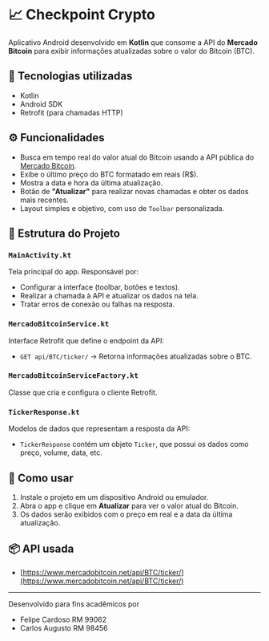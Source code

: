 # 📈 Checkpoint Crypto

Aplicativo Android desenvolvido em **Kotlin** que consome a API do **Mercado Bitcoin** para exibir informações atualizadas sobre o valor do Bitcoin (BTC).

## 🔧 Tecnologias utilizadas

- Kotlin
- Android SDK
- Retrofit (para chamadas HTTP)


## ⚙️ Funcionalidades

- Busca em tempo real do valor atual do Bitcoin usando a API pública do [Mercado Bitcoin](https://www.mercadobitcoin.net/).
- Exibe o último preço do BTC formatado em reais (R$).
- Mostra a data e hora da última atualização.
- Botão de **"Atualizar"** para realizar novas chamadas e obter os dados mais recentes.
- Layout simples e objetivo, com uso de `Toolbar` personalizada.

## 🧠 Estrutura do Projeto

### `MainActivity.kt`
Tela principal do app. Responsável por:
- Configurar a interface (toolbar, botões e textos).
- Realizar a chamada à API e atualizar os dados na tela.
- Tratar erros de conexão ou falhas na resposta.

### `MercadoBitcoinService.kt`
Interface Retrofit que define o endpoint da API:
- `GET api/BTC/ticker/` → Retorna informações atualizadas sobre o BTC.

### `MercadoBitcoinServiceFactory.kt`
Classe que cria e configura o cliente Retrofit.

### `TickerResponse.kt`
Modelos de dados que representam a resposta da API:
- `TickerResponse` contém um objeto `Ticker`, que possui os dados como preço, volume, data, etc.

## 📲 Como usar

1. Instale o projeto em um dispositivo Android ou emulador.
2. Abra o app e clique em **Atualizar** para ver o valor atual do Bitcoin.
3. Os dados serão exibidos com o preço em real e a data da última atualização.

## 📦 API usada

- [https://www.mercadobitcoin.net/api/BTC/ticker/](https://www.mercadobitcoin.net/api/BTC/ticker/)

---

Desenvolvido para fins acadêmicos por 
- Felipe Cardoso RM 99062
- Carlos Augusto RM 98456

